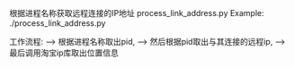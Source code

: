 
根据进程名称获取远程连接的IP地址
process_link_address.py
Example:
 ./process_link_address.py

工作流程:
--> 根据进程名称取出pid,
--> 然后根据pid取出与其连接的远程ip,
--> 最后调用淘宝ip库取出位置信息
